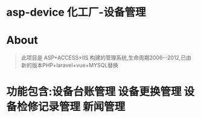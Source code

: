 # asp-device 化工厂-设备管理

# About
> 此项目是 ASP+ACCESS+IIS 构建的管理系统,生命周期2006--2012,已由新的版本PHP+laravel+vue+MYSQL替换

# 功能包含:设备台账管理  设备更换管理 设备检修记录管理 新闻管理

 
